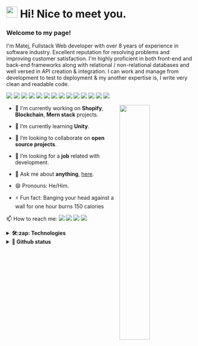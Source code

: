 # <img width="30" src="https://emojis.slackmojis.com/emojis/images/1531849430/4246/blob-sunglasses.gif?1531849430"/> Hi! Nice to meet you.
<!--
![wTiger0605's GitHub stats](https://github-readme-stats.vercel.app/api?username=wTiger0605&show_icons=true&theme=merko)
![Top Langs](https://github-readme-stats.vercel.app/api/top-langs?username=wTiger0605&show_icons=true&theme=merko&layout=compact)
-->
### Welcome to my page!

I'm Matej, Fullstack Web developer with over 8 years of experience in software industry. Excellent reputation for resolving problems and improving customer satisfaction. I'm highly proficient in both front-end and back-end frameworks along with relational / non-relational databases and well versed in API creation & integration. I can work and manage from development to test to deployment & my another expertise is, I write very clean and readable code.

<p align="left" dir="auto">
    <img src="https://img.shields.io/badge/HTML5-E34F26?style=for-the-badge&logo=html5&logoColor=white"/>
    <img src="https://img.shields.io/badge/CSS3-1572B6?style=for-the-badge&logo=css3&logoColor=white"/>
    <img src="https://img.shields.io/badge/Javascript-555588?style=for-the-badge&logo=javascript&logoColor=F7DF1E"/>
    <img src="https://img.shields.io/badge/MongoDB-47A248?style=for-the-badge&logo=mongodb&logoColor=white"/>
    <img src="https://img.shields.io/badge/Express.js-404D59?style=for-the-badge"/>
    <img src="https://img.shields.io/badge/ReactJs-61DAFB?style=for-the-badge&logo=react&logoColor=white"/>
    <img src="https://img.shields.io/badge/Node.js-43853D?style=for-the-badge&logo=node.js&logoColor=white"/>
    <img src="https://img.shields.io/badge/jQuery-0769AD?style=for-the-badge&logo=jquery&logoColor=white"/>
    <img src="https://img.shields.io/badge/Bootstrap-563D7C?style=for-the-badge&logo=bootstrap&logoColor=white"/>
    <img src="https://img.shields.io/badge/Shopify-7AB55C?style=for-the-badge&logo=shopify&logoColor=white"/>
    <img src="https://img.shields.io/badge/Blockchain-F9DC32?style=for-the-badge&logo=bitcoin&logoColor=white"/>
    <!-- <img src="https://img.shields.io/badge/Blockchain-6CADDF?style=for-the-badge&logo=ethereum&logoColor=white"/> -->
    <img src="https://img.shields.io/badge/Laravel-E5422B?style=for-the-badge&logo=laravel&logoColor=white"/>
    <img src="https://img.shields.io/badge/Python-FFD43B?style=for-the-badge&logo=python&logoColor=darkgreen"/>
    <img src="https://img.shields.io/badge/TypeScript-3178C6?style=for-the-badge&logo=sass&logoColor=white"/>
    <!--
    <img src="https://img.shields.io/badge/Sass-CC6699?style=for-the-badge&logo=sass&logoColor=white"/>
    <img src="https://img.shields.io/badge/Git-F05032?style=for-the-badge&logo=git&logoColor=white"/>
    -->
</p>

<img align="right" width="40%" src="https://media.giphy.com/media/SWoSkN6DxTszqIKEqv/giphy.gif">

- 🔭 I'm currently working on <!-- <img src="https://img.shields.io/badge/-Shopify-7AB55C?style=plastic&logo=shopify&logoColor=white"/> <img src="https://img.shields.io/badge/-Mernstack-FCA121?style=plastic&logo=mernstack&logoColor=white"/> <img src="https://img.shields.io/badge/Blockchain-6CADDF?style=plastic&logo=ethereum&logoColor=white"/> --> <strong>Shopify</strong>, <strong>Blockchain</strong>, <strong>Mern stack</strong> projects.

- 🌱 I’m currently learning <strong>Unity</strong>.

- 👯 I’m looking to collaborate on <b>open source projects</b>.

- 🤔 I’m looking for a <b>job</b> related with development.

- 💬 Ask me about <b>anything</b>, [here](https://github.com/wTiger0605/wTiger0605/issues).

- 😄 Pronouns: He/Him.

- ⚡ Fun fact: Banging your head against a wall for one hour burns 150 calories

:mailbox: How to reach me: <img src="https://img.shields.io/badge/-kanna6501@gmail.com-c14438?style=flat-square&logo=Gmail&logoColor=white&link=mailto:kanna6501@gmail.com"/> <img src="https://img.shields.io/badge/-@daftdey-0088CC?style=flat&logo=Telegram&logoColor=white"/> <img src="https://img.shields.io/badge/-kanna6501@gmail.com-c14438?style=flat-square&logo=Gmail&logoColor=white&link=mailto:kanna6501@gmail.com"/> <img src="https://img.shields.io/badge/-@daftdey-0088CC?style=flat&logo=Telegram&logoColor=white"/>
<details>
    <summary><b>🛠️:zap: Technologies </b></summary>
    <p align="center" dir="auto">
        <code><img width="10%" src="https://www.vectorlogo.zone/logos/w3_html5/w3_html5-ar21.svg"></code>
        <code><img width="10%" src="https://www.vectorlogo.zone/logos/w3_css/w3_css-ar21.svg"></code>
        <code><img width="10%" src="https://www.vectorlogo.zone/logos/w3c_xml/w3c_xml-ar21.svg"></code>
        <code><img width="10%" src="https://www.vectorlogo.zone/logos/php/php-ar21.svg"></code>
        <code><img width="10%" src="https://www.vectorlogo.zone/logos/javascript/javascript-ar21.svg"></code>
        <code><img width="10%" src="https://www.vectorlogo.zone/logos/jquery/jquery-ar21.svg"></code>
        <code><img width="10%" src="https://www.vectorlogo.zone/logos/json/json-ar21.svg"></code>
        <code><img width="10%" src="https://www.vectorlogo.zone/logos/reactjs/reactjs-ar21.svg"></code>
        <code><img width="10%" src="https://www.vectorlogo.zone/logos/vuejs/vuejs-ar21.svg"></code>
        <code><img width="10%" src="https://www.vectorlogo.zone/logos/angular/angular-ar21.svg"></code>
        <code><img width="10%" src="https://www.vectorlogo.zone/logos/nodejs/nodejs-ar21.svg"></code>
        <code><img width="10%" src="https://www.vectorlogo.zone/logos/npmjs/npmjs-ar21.svg"></code>
        <code><img width="10%" src="https://www.vectorlogo.zone/logos/typescriptlang/typescriptlang-ar21.svg"></code>
        <code><img width="10%" src="https://www.vectorlogo.zone/logos/nuxtjs/nuxtjs-ar21.svg"></code>
        <code><img width="10%" src="https://d33wubrfki0l68.cloudfront.net/72901cd2af29b26e7000165d9cb90366820717a1/dd121/writing/graphql-with-next-js-and-apollo/nextjs.svg"></code>
        <code><img width="10%" src="https://www.vectorlogo.zone/logos/expressjs/expressjs-ar21.svg"></code>
        <code><img width="10%" src="https://www.vectorlogo.zone/logos/getbootstrap/getbootstrap-ar21.svg"></code>
        <code><img width="10%" src="https://www.vectorlogo.zone/logos/sass-lang/sass-lang-ar21.svg"></code>
        <code><img width="10%" src="https://www.vectorlogo.zone/logos/shopify/shopify-ar21.svg"></code>
        <code><img width="10%" src="https://www.vectorlogo.zone/logos/unity3d/unity3d-ar21.svg"></code>
        <code><img width="10%" src="https://www.vectorlogo.zone/logos/laravel/laravel-ar21.svg"></code>
        <code><img width="10%" src="https://www.vectorlogo.zone/logos/symfony/symfony-ar21.svg"></code>
        <code><img width="10%" src="https://www.vectorlogo.zone/logos/wordpress/wordpress-ar21.svg"></code>
        <code><img width="10%" src="https://www.vectorlogo.zone/logos/bitcoin/bitcoin-ar21.svg"></code>
        <code><img width="10%" src="https://www.vectorlogo.zone/logos/ethereum/ethereum-ar21.svg"></code>
        <code><img width="10%" src="https://www.vectorlogo.zone/logos/mysql/mysql-ar21.svg"></code>
        <code><img width="10%" src="https://www.vectorlogo.zone/logos/mongodb/mongodb-ar21.svg"></code>
        <code><img width="10%" src="https://www.vectorlogo.zone/logos/firebase/firebase-ar21.svg"></code>
        <code><img width="10%" src="https://www.vectorlogo.zone/logos/amazon/amazon-ar21.svg"></code>
        <code><img width="10%" src="https://www.vectorlogo.zone/logos/godaddy/godaddy-ar21.svg"></code>
        <code><img width="10%" src="https://www.vectorlogo.zone/logos/netlify/netlify-ar21.svg"></code>
        <code><img width="10%" src="https://www.vectorlogo.zone/logos/git-scm/git-scm-ar21.svg"></code>
        <code><img width="10%" src="https://www.vectorlogo.zone/logos/github/github-ar21.svg"></code>
        <code><img width="10%" src="https://www.vectorlogo.zone/logos/canva/canva-ar21.svg"></code>
        <code><img width="10%" src="https://www.vectorlogo.zone/logos/python/python-ar21.svg"></code>
        <code><img width="10%" src="https://www.vectorlogo.zone/logos/java/java-ar21.svg"></code>
        <code><img width="10%" src="https://www.vectorlogo.zone/logos/djangoproject/djangoproject-ar21.svg"></code>
        <code><img width="10%" src="https://www.vectorlogo.zone/logos/joomla/joomla-ar21.svg"></code>
        <code><img width="10%" src="https://www.vectorlogo.zone/logos/drupal/drupal-ar21.svg"></code>
        <code><img width="10%" src="https://www.vectorlogo.zone/logos/paypal/paypal-ar21.svg"></code>
        <code><img width="10%" src="https://www.vectorlogo.zone/logos/klarna/klarna-ar21.svg"></code>
        <code><img width="10%" src="https://www.vectorlogo.zone/logos/spotify/spotify-ar21.svg"></code>
        <code><img width="10%" src="https://www.vectorlogo.zone/logos/mailchimp/mailchimp-ar21.svg"></code>
        <code><img width="10%" src="https://www.vectorlogo.zone/logos/trello/trello-ar21.svg"></code>
        <code><img width="10%" src="https://www.vectorlogo.zone/logos/figma/figma-ar21.svg"></code>
    </P>
</details>
<details>
    <summary><b>🎁 Github status </b></summary>
    <p align="center" dir="auto">
        <img style="max-width: 100%;" width="400" src="https://github-readme-stats.vercel.app/api?username=wTiger0605&show_icons=true&theme=merko"/><img style="max-width: 100%;" width="335" src="https://github-readme-stats.vercel.app/api/top-langs?username=wTiger0605&show_icons=true&theme=merko&layout=compact"/>
    </p>

    <p align="center" dir="auto">
        <img src="https://github-profile-summary-cards.vercel.app/api/cards/repos-per-language?username=sagar-sharma-7&theme=nord_dark"/><img src="https://github-profile-summary-cards.vercel.app/api/cards/most-commit-language?username=sagar-sharma-7&theme=nord_dark"/>
    </p>
    
    <img src="https://github-readme-stats-taupe-two.vercel.app/api/wakatime?username=gautamkrishnar&hide_title=true&hide_border=true&langs_count=6&bg_color=00000000&text_color=777"/>

    <img src="https://github-profile-trophy.vercel.app/?username=wTiger0605&column=6&rank=SSS,SS,S,AAA,AA,A,B,C"/>
</details>

<!--
<p align="center" dir="auto">
    <img src="https://img.shields.io/badge/-React-45b8d8?style=flat-square&logo=react&logoColor=white">
    <img src="https://img.shields.io/badge/-React-45b8d8?style=flat-square&logo=react&logoColor=white">
    <img src="https://img.shields.io/badge/-React-45b8d8?style=flat-square&logo=react&logoColor=white">
    <img src="https://img.shields.io/badge/-React-45b8d8?style=flat-square&logo=react&logoColor=white">
</p>
    
<img src="https://raw.githubusercontent.com/<OWNER>/<OWNER>/master/<GIF_NAME>.gif" width="30px">

![](https://img.shields.io/badge/<WORD_ON_LEFT>-<WORD_ON_RIGHT>-informational?style=flat&logo=<LOGO_NAME>&logoColor=white&color=2bbc8a)
-->

<!--
[![My Skills](https://skillicons.dev/icons?i=html,css,php,js,jquery,react,redux,redis,regex,remix,vue,angular,nodejs,ts,nuxtjs,nextjs,express,bootstrap,sass,c,cs,cpp,unity,webpack,codepen,laravel,symfony,wordpress,solidity,mysql,mongodb,firebase,aws,netlify,git,github,gitlab,py,java,django,figma,xd)](https://skillicons.dev)

[![My Skills](https://skillicons.dev/icons?i=html,css,php,js,jquery,react,redux,redis,regex,remix,vue,angular,nodejs,ts,nuxtjs,nextjs,express,bootstrap,sass,c,cs,cpp,unity,webpack,codepen,laravel,symfony,wordpress,solidity,mysql,mongodb,firebase,aws,netlify,git,github,gitlab,py,java,django,figma,xd&theme=light)](https://skillicons.dev)

[![My Skills](https://skillicons.dev/icons?i=html,css,php,js,jquery,react,redux,redis,regex,remix,vue,angular,nodejs,ts,nuxtjs,nextjs,express,bootstrap,sass,c,cs,cpp,unity,webpack,codepen,laravel,symfony,wordpress,solidity,mysql,mongodb,firebase,aws,netlify,git,github,gitlab,py,java,django,figma,xd&perline=3)](https://skillicons.dev)

<p align="center">
  <a href="https://skillicons.dev">
    <img src="https://skillicons.dev/icons?i=html,css,php,js,jquery,react,redux,redis,regex,remix,vue,angular,nodejs,ts,nuxtjs,nextjs,express,bootstrap,sass,c,cs,cpp,unity,webpack,codepen,laravel,symfony,wordpress,solidity,mysql,mongodb,firebase,aws,netlify,git,github,gitlab,py,java,django,figma,xd" />
  </a>
</p>
-->

<!--
<table width="320px">
    <tbody>
        <tr valign="top">
            <td width="80px" align="center">
            <span><strong>Python</strong></span><br>
            <img height="32px" src="https://cdn.jsdelivr.net/gh/devicons/devicon/icons/python/python-original.svg">
            </td>
            <td width="80px" align="center">
            <span><strong>Java</strong></span><br>
            <img height="32" src="https://cdn.jsdelivr.net/gh/devicons/devicon/icons/java/java-original.svg">
            </td>
            <td width="80px" align="center">
            <span><strong>HTML</strong></span><br>
            <img height="32" src="https://cdn.jsdelivr.net/gh/devicons/devicon/icons/html5/html5-original.svg">
            </td>
            <td width="80px" align="center">
            <span><strong>CSS</strong></span><br>
            <img height="32px" src="https://cdn.jsdelivr.net/gh/devicons/devicon/icons/css3/css3-original.svg">
            </td>
        </tr>
        <tr valign="top">
            <td width="80px" align="center">
            <span><strong>React</strong></span><br>
            <img height="32px" src="https://cdn.jsdelivr.net/gh/devicons/devicon/icons/react/react-original.svg">
            </td>
            <td width="80px" align="center">
            <span><strong>git</strong></span><br>
            <img height="32px" src="https://cdn.jsdelivr.net/gh/devicons/devicon/icons/git/git-plain.svg">
            </td>
            <td width="80px" align="center">
            <span><strong>GitHub</strong></span><br>
            <img height="32px" src="https://cdn.jsdelivr.net/gh/devicons/devicon/icons/github/github-original.svg">
            <td width="80px" align="center">
            <span><strong>Canva</strong></span><br>
            <img height="32px" src="https://cdn.jsdelivr.net/gh/devicons/devicon/icons/canva/canva-original.svg">
            </td>
        </tr>
    </tbody>
</table>
-->

<!--
![Jokes Card](https://readme-jokes.vercel.app/api)
-->
<!--

### Hi there 👋

<img src="https://github-readme-stats.vercel.app/api?username=wTiger0605&show_icons=true&theme=tokyonight"/>
<img src="https://github-readme-stats.vercel.app/api/top-langs?username=wTiger0605&layout=compact"/>

### Hi there 👋

<img src="https://github-readme-streak-stats.herokuapp.com/?user=zluvsand"/>

<img src="https://github-readme-stats.vercel.app/api/pin/?username=wTiger0605&repo=bed-Shopify-store"/>

<img src="https://raw.githubusercontent.com/wTiger0605/wTiger0605/master/<GIF_NAME>.gif" width="30px">

![](https://img.shields.io/badge/<WORD_ON_LEFT>-<WORD_ON_RIGHT>-informational?style=flat&logo=<LOGO_NAME>&logoColor=white&color=2bbc8a)

-->


<!--
**wTiger0605/wTiger0605** is a ✨ _special_ ✨ repository because its `README.md` (this file) appears on your GitHub profile.

Here are some ideas to get you started:

- 🔭 I’m currently working on ...
- 🌱 I’m currently learning ...
- 👯 I’m looking to collaborate on ...
- 🤔 I’m looking for help with ...
- 💬 Ask me about ...
- 📫 How to reach me: ...
- 😄 Pronouns: ...
- ⚡ Fun fact: ...
-->
